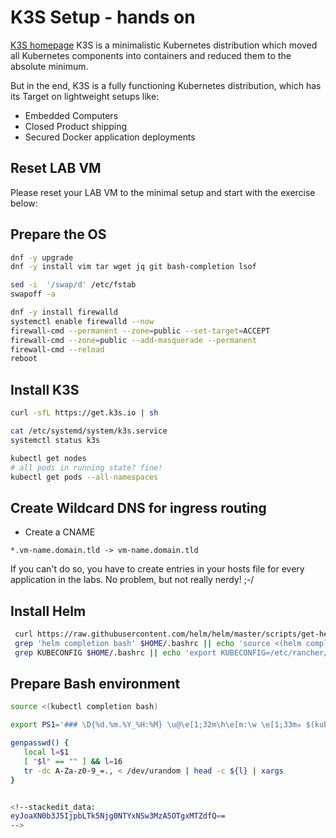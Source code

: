 # K3S Setup - hands on
[K3S homepage](https://k3s.io/)
K3S is a minimalistic Kubernetes distribution which moved all Kubernetes components into containers and reduced them to the absolute minimum. 

But in the end, K3S is a fully functioning Kubernetes distribution, which has its Target on lightweight setups like:
- Embedded Computers
- Closed Product shipping
- Secured Docker application deployments

## Reset LAB VM
Please reset your LAB VM to the minimal setup and start with the exercise below:

## Prepare the OS
```bash
dnf -y upgrade
dnf -y install vim tar wget jq git bash-completion lsof

sed -i  '/swap/d' /etc/fstab
swapoff -a

dnf -y install firewalld
systemctl enable firewalld --now
firewall-cmd --permanent --zone=public --set-target=ACCEPT
firewall-cmd --zone=public --add-masquerade --permanent
firewall-cmd --reload
reboot
```

## Install K3S
```bash
curl -sfL https://get.k3s.io | sh

cat /etc/systemd/system/k3s.service
systemctl status k3s

kubectl get nodes
# all pods in running state? fine!
kubectl get pods --all-namespaces
```

## Create Wildcard DNS for ingress routing
-   Create a CNAME
```
*.vm-name.domain.tld -> vm-name.domain.tld
```    
If you can't do so, you have to create entries in your hosts file for every application in the labs.
No problem, but not really nerdy! ;-/


## Install Helm
```bash
 curl https://raw.githubusercontent.com/helm/helm/master/scripts/get-helm-3 | sh
 grep 'helm completion bash' $HOME/.bashrc || echo 'source <(helm completion bash)' >> $HOME/.bashrc
 grep KUBECONFIG $HOME/.bashrc || echo 'export KUBECONFIG=/etc/rancher/k3s/k3s.yaml' >> $HOME/.bashrc
```

## Prepare Bash environment
```bash
source <(kubectl completion bash)

export PS1='### \D{%d.%m.%Y_%H:%M} \u@\e[1;32m\h\e[m:\w \e[1;33m✯ $(kubectl config view -o jsonpath="{.contexts[].context.namespace}")\e[m \n# '

genpasswd() {
   local l=$1
   [ "$l" == "" ] && l=16
   tr -dc A-Za-z0-9_=., < /dev/urandom | head -c ${l} | xargs 
}


<!--stackedit_data:
eyJoaXN0b3J5IjpbLTk5Njg0NTYxNSw3MzA5OTgxMTZdfQ==
-->